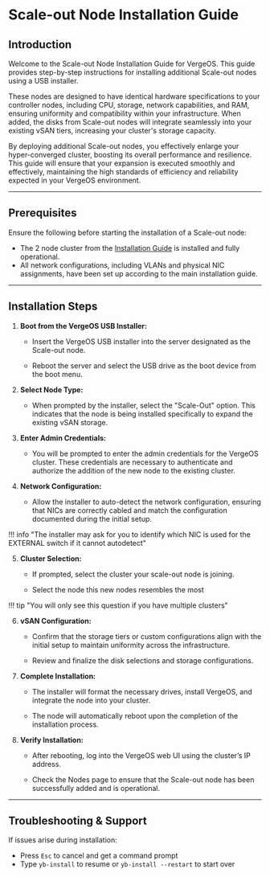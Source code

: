 # Scale-out Node Installation Guide


## Introduction

Welcome to the Scale-out Node Installation Guide for VergeOS. This guide provides step-by-step instructions for installing additional Scale-out nodes using a USB installer.

These nodes are designed to have identical hardware specifications to your controller nodes, including CPU, storage, network capabilities, and RAM, ensuring uniformity and compatibility within your infrastructure. When added, the disks from Scale-out nodes will integrate seamlessly into your existing vSAN tiers, increasing your cluster's storage capacity.

By deploying additional Scale-out nodes, you effectively enlarge your hyper-converged cluster, boosting its overall performance and resilience. This guide will ensure that your expansion is executed smoothly and effectively, maintaining the high standards of efficiency and reliability expected in your VergeOS environment.

---

## Prerequisites

Ensure the following before starting the installation of a Scale-out node:

* The 2 node cluster from the [Installation Guide](implementation-guide/installation-guide.md) is installed and fully operational.
* All network configurations, including VLANs and physical NIC assignments, have been set up according to the main installation guide.

---

## Installation Steps

1. **Boot from the VergeOS USB Installer:**

   * Insert the VergeOS USB installer into the server designated as the Scale-out node.

   * Reboot the server and select the USB drive as the boot device from the boot menu.

2. **Select Node Type:**
   
   * When prompted by the installer, select the "Scale-Out" option. This indicates that the node is being installed specifically to expand the existing vSAN storage.

3. **Enter Admin Credentials:**
   
   * You will be prompted to enter the admin credentials for the VergeOS cluster. These credentials are necessary to authenticate and authorize the addition of the new node to the existing cluster.

4. **Network Configuration:**

   * Allow the installer to auto-detect the network configuration, ensuring that NICs are correctly cabled and match the configuration documented during the initial setup.

!!! info "The installer may ask for you to identify which NIC is used for the EXTERNAL switch if it cannot autodetect"

5. **Cluster Selection:** 

   * If prompted, select the cluster your scale-out node is joining.

   * Select the node this new nodes resembles the most

!!! tip "You will only see this question if you have multiple clusters"
   
6. **vSAN Configuration:**

   * Confirm that the storage tiers or custom configurations align with the initial setup to maintain uniformity across the infrastructure.
   
   * Review and finalize the disk selections and storage configurations.

7. **Complete Installation:**

   * The installer will format the necessary drives, install VergeOS, and integrate the node into your cluster.

   * The node will automatically reboot upon the completion of the installation process.

8. **Verify Installation:**
   
   * After rebooting, log into the VergeOS web UI using the cluster’s IP address.
   
   * Check the Nodes page to ensure that the Scale-out node has been successfully added and is operational.

---

## Troubleshooting & Support

If issues arise during installation:

- Press `Esc` to cancel and get a command prompt
- Type `yb-install` to resume or `yb-install --restart` to start over

